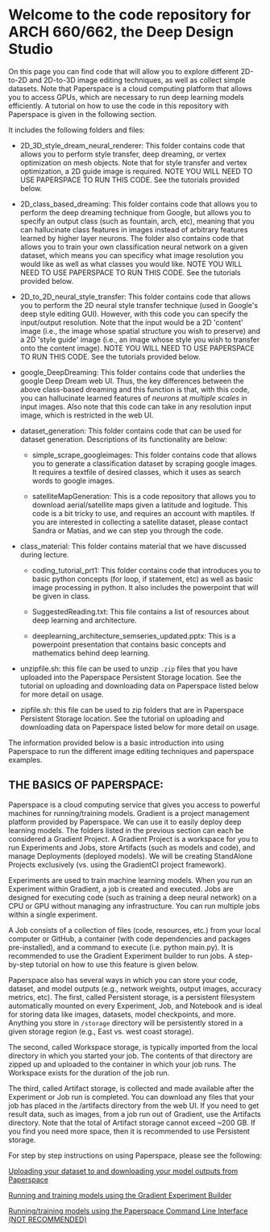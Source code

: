 # Welcome to the code repository for ARCH 660/662, the Deep Design Studio
On this page you can find code that will allow you to explore different 2D-to-2D and 2D-to-3D image editing techniques, as well as collect simple datasets. Note that Paperspace is a cloud computing platform that allows you to access GPUs, which are necessary to run deep learning models efficiently. A tutorial on how to use the code in this repository with Paperspace is given in the following section.


It includes the following folders and files:

+ 2D_3D_style_dream_neural_renderer:
This folder contains code that allows you to perform style transfer, deep dreaming, or vertex optimization on mesh objects. Note that for style transfer and vertex optimization, a 2D guide image is required. NOTE YOU WILL NEED TO USE PAPERSPACE TO RUN THIS CODE. See the tutorials provided below.

+ 2D_class_based_dreaming:
This folder contains code that allows you to perform the deep dreaming technique from Google, but allows you to specify an output class (such as fountain, arch, etc), meaning that you can hallucinate class features in images instead of arbitrary features learned by higher layer neurons. The folder also contains code that allows you to train your own classification neural network on a given dataset, which means you can specificy what image resolution you would like as well as what classes you would like. NOTE YOU WILL NEED TO USE PAPERSPACE TO RUN THIS CODE. See the tutorials provided below.

+ 2D_to_2D_neural_style_transfer:
This folder contains code that allows you to perform the 2D neural style transfer technique (used in Google's deep style editing GUI). However, with this code you can specify the input/output resolution. Note that the input would be a 2D 'content' image (i.e., the image whose spatial structure you wish to preserve) and a 2D 'style guide' image (i.e., an image whose style you wish to transfer onto the content image). NOTE YOU WILL NEED TO USE PAPERSPACE TO RUN THIS CODE. See the tutorials provided below.

+ google_DeepDreaming:
This folder contains code that underlies the google Deep Dream web UI. Thus, the key differences between the above class-based dreaming and this function is that, with this code, you can hallucinate learned features of *neurons* at *multiple scales* in input images. Also note that this code can take in any resolution input image, which is restricted in the web UI.

+ dataset_generation: 
This folder contains code that can be used for dataset generation. Descriptions of its functionality are below:

  + simple_scrape_googleimages:
  This folder contains code that allows you to generate a classification dataset by scraping google images. It requires a     textfile of desired classes, which it uses as search words to google images. 

  + satelliteMapGeneration:
  This is a code repository that allows you to download aerial/satellite maps given a latitude and logitude. This code is a bit tricky to use, and requires an account with maptiles. If you are interested in collecting a satellite dataset, please contact Sandra or Matias, and we can step you through the code. 

+ class_material:
This folder contains material that we have discussed during lecture.
  + coding_tutorial_prt1:
  This folder contains code that introduces you to basic python concepts (for loop, if statement, etc) as well as basic image processing in python. It also includes the powerpoint that will be given in class. 

  + SuggestedReading.txt:
  This file contains a list of resources about deep learning and architecture. 
  
  + deeplearning_architecture_semseries_updated.pptx:
  This is a powerpoint presentation that contains basic concepts and mathematics behind deep learning.

+ unzipfile.sh: this file can be used to unzip `.zip` files that you have uploaded into the Paperspace Persistent Storage location. See the tutorial on uploading and downloading data on Paperspace listed below for more detail on usage.

+ zipfile.sh: this file can be used to zip folders that are in Paperspace Persistent Storage location. See the tutorial on uploading and downloading data on Paperspace listed below for more detail on usage.

The information provided below is a basic introduction into using Paperspace to run the different image editing techniques and paperspace examples. 

## THE BASICS OF PAPERSPACE:
Paperspace is a cloud computing service that gives you access to powerful machines for running/training models. Gradient is a project management platform provided by Paperspace. We can use it to easily deploy deep learning models. 
The folders listed in the previous section can each be considered a Gradient Project. 
A Gradient Project is a workspace for you to run Experiments and Jobs, store Artifacts (such as models and code), and manage Deployments (deployed models). We will be creating StandAlone Projects exclusively (vs. using the GradientCI project framework). 

Experiments are used to train machine learning models. When you run an Experiment within Gradient, a job is created and executed. Jobs are designed for executing code (such as training a deep neural network) on a CPU or GPU without managing any infrastructure. You can run multiple jobs within a single experiment.

A Job consists of a collection of files (code, resources, etc.) from your local computer or GitHub, a container (with code dependencies and packages pre-installed), and a command to execute (i.e. python main.py). It is recommended to use the Gradient Experiment builder to run jobs. A step-by-step tutorial on how to use this feature is given below.

Paperspace also has several ways in which you can store your code, dataset, and model outputs (e.g., network weights, output images, accuracy metrics, etc). The first, called Persistent storage, is a persistent filesystem automatically mounted on every Experiment, Job, and Notebook and is ideal for storing data like images, datasets, model checkpoints, and more. Anything you store in `/storage` directory will be persistently stored in a given storage region (e.g., East vs. west coast storage).

The second, called Workspace storage, is typically imported from the local directory in which you started your job. The contents of that directory are zipped up and uploaded to the container in which your job runs. The Workspace exists for the duration of the job run.  

The third, called Artifact storage, is collected and made available after the Experiment or Job run is completed. You can download any files that your job has placed in the /artifacts directory from the web UI. If you need to get result data, such as images, from a job run out of Gradient, use the Artifacts directory. Note that the total of Artifact storage cannot exceed ~200 GB. If you find you need more space, then it is recommended to use Persistent storage.

For step by step instructions on using Paperspace, please see the following:

[Uploading your dataset to and downloading your model outputs from Paperspace](paperspace_tutorials/Paperspace_uploadingdata.md)

[Running and training models using the Gradient Experiment Builder](paperspace_tutorials/Paperspace_usingExpBuilder.md)

[Running/training models using the Paperspace Command Line Interface (NOT RECOMMENDED)](paperspace_tutorials/Paperspace_usingtheCLI.md)

